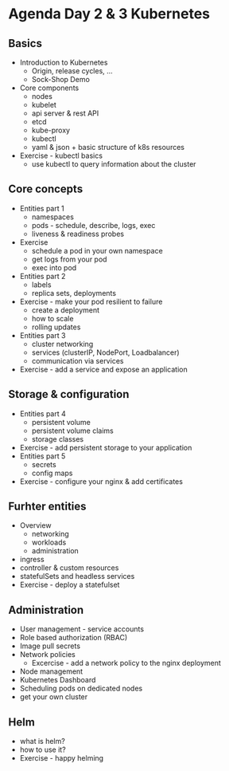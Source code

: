 # Agenda Day 2 & 3 Kubernetes

## Basics
* Introduction to Kubernetes
  * Origin, release cycles, ...
  * Sock-Shop Demo
* Core components
  * nodes
  * kubelet
  * api server & rest API
  * etcd
  * kube-proxy
  * kubectl
  * yaml & json + basic structure of k8s resources
* Exercise - kubectl basics
  * use kubectl to query information about the cluster

## Core concepts
* Entities part 1
  * namespaces
  * pods - schedule, describe, logs, exec
  * liveness & readiness probes
* Exercise
  * schedule a pod in your own namespace
  * get logs from your pod
  * exec into pod
* Entities part 2
  * labels
  * replica sets, deployments
* Exercise - make your pod resilient to failure
  * create a deployment
  * how to scale
  * rolling updates
* Entities part 3
  * cluster networking
  * services (clusterIP, NodePort, Loadbalancer)
  * communication via services
* Exercise - add a service and expose an application

## Storage & configuration
* Entities part 4
  * persistent volume
  * persistent volume claims
  * storage classes
* Exercise - add persistent storage to your application
* Entities part 5
  * secrets
  * config maps
* Exercise - configure your nginx & add certificates

## Furhter entities
* Overview
  * networking
  * workloads
  * administration
* ingress
* controller & custom resources
* statefulSets and headless services
* Exercise - deploy a statefulset

## Administration
* User management - service accounts
* Role based authorization (RBAC)
* Image pull secrets
* Network policies
  * Excercise - add a network policy to the nginx deployment
* Node management
* Kubernetes Dashboard
* Scheduling pods on dedicated nodes
* get your own cluster

## Helm
* what is helm?
* how to use it?
* Exercise - happy helming
